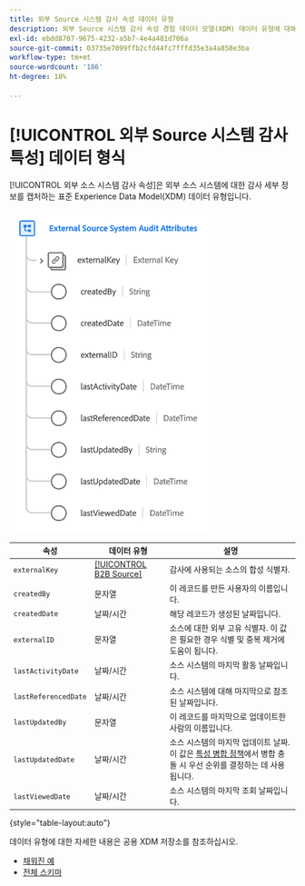 ```yaml
---
title: 외부 Source 시스템 감사 속성 데이터 유형
description: 외부 Source 시스템 감사 속성 경험 데이터 모델(XDM) 데이터 유형에 대해 알아봅니다.
exl-id: ebdd8707-9675-4232-a5b7-4e4a481d706a
source-git-commit: 03735e7099ffb2cfd44fc7fffd35e3a4a858e3ba
workflow-type: tm+mt
source-wordcount: '186'
ht-degree: 18%

---
```


# [!UICONTROL 외부 Source 시스템 감사 특성] 데이터 형식

[!UICONTROL 외부 소스 시스템 감사 속성]은 외부 소스 시스템에 대한 감사 세부 정보를 캡처하는 표준 Experience Data Model(XDM) 데이터 유형입니다.

![](../images/data-types/external-source-system-audit-attributes.png)

| 속성 | 데이터 유형 | 설명 |
| --- | --- | --- |
| `externalKey` | [[!UICONTROL B2B Source]](./b2b-source.md) | 감사에 사용되는 소스의 합성 식별자. |
| `createdBy` | 문자열 | 이 레코드를 만든 사용자의 이름입니다. |
| `createdDate` | 날짜/시간 | 해당 레코드가 생성된 날짜입니다. |
| `externalID` | 문자열 | 소스에 대한 외부 고유 식별자. 이 값은 필요한 경우 식별 및 중복 제거에 도움이 됩니다. |
| `lastActivityDate` | 날짜/시간 | 소스 시스템의 마지막 활동 날짜입니다. |
| `lastReferencedDate` | 날짜/시간 | 소스 시스템에 대해 마지막으로 참조된 날짜입니다. |
| `lastUpdatedBy` | 문자열 | 이 레코드를 마지막으로 업데이트한 사람의 이름입니다. |
| `lastUpdatedDate` | 날짜/시간 | 소스 시스템의 마지막 업데이트 날짜. 이 값은 [특성 병합 정책](../../profile/api/merge-policies.md#attribute-merge)에서 병합 충돌 시 우선 순위를 결정하는 데 사용됩니다. |
| `lastViewedDate` | 날짜/시간 | 소스 시스템의 마지막 조회 날짜입니다. |

{style="table-layout:auto"}

데이터 유형에 대한 자세한 내용은 공용 XDM 저장소를 참조하십시오.

* [채워진 예](https://github.com/adobe/xdm/blob/master/components/datatypes/auditing/external-source-system-audit.example.1.json)
* [전체 스키마](https://github.com/adobe/xdm/blob/master/components/datatypes/auditing/external-source-system-audit.schema.json)
